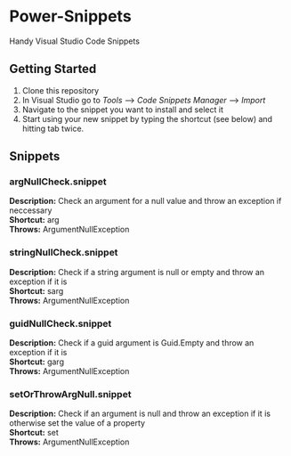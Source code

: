 # Power-Snippets
Handy Visual Studio Code Snippets

## Getting Started
1. Clone this repository
2. In Visual Studio go to *Tools* --> *Code Snippets Manager* --> *Import*
3. Navigate to the snippet you want to install and select it
4. Start using your new snippet by typing the shortcut (see below) and hitting tab twice.

## Snippets
### argNullCheck.snippet
**Description:** Check an argument for a null value and throw an exception if neccessary  
**Shortcut:** arg  
**Throws:** ArgumentNullException  

### stringNullCheck.snippet
**Description:** Check if a string argument is null or empty and throw an exception if it is  
**Shortcut:** sarg  
**Throws:** ArgumentNullException  

### guidNullCheck.snippet
**Description:** Check if a guid argument is Guid.Empty and throw an exception if it is  
**Shortcut:** garg  
**Throws:** ArgumentNullException  

### setOrThrowArgNull.snippet
**Description:** Check if an argument is null and throw an exception if it is otherwise set the value of a property  
**Shortcut:** set  
**Throws:** ArgumentNullException  